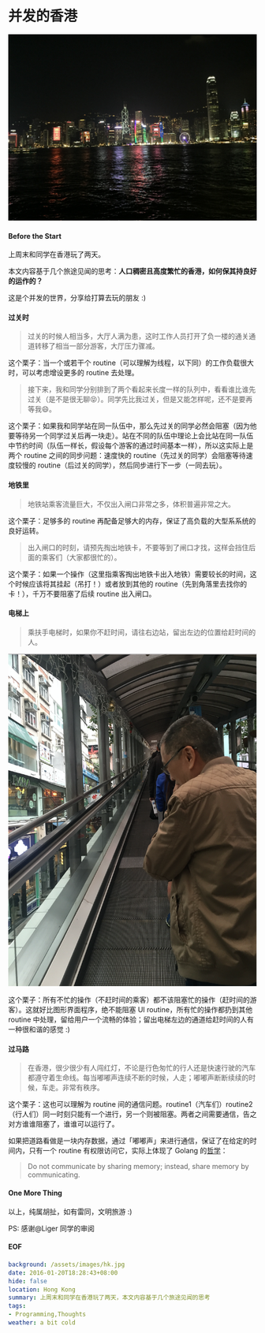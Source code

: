 并发的香港
===

![雨后维港](victoria_harbour.jpg)

#### Before the Start
上周末和同学在香港玩了两天。

本文内容基于几个旅途见闻的思考：**人口稠密且高度繁忙的香港，如何保其持良好的运作的？**

这是个并发的世界，分享给打算去玩的朋友 :)

#### 过关时
> 过关的时候人相当多，大厅人满为患，这时工作人员打开了负一楼的通关通道转移了相当一部分游客，大厅压力骤减。

这个栗子：当一个或若干个 routine（可以理解为线程，以下同）的工作负载很大时，可以考虑增设更多的 routine 去处理。

> 接下来，我和同学分别排到了两个看起来长度一样的队列中，看看谁比谁先过关（是不是很无聊😝）。同学先比我过关，但是又能怎样呢，还不是要再等我😄。

这个栗子：如果我和同学站在同一队伍中，那么先过关的同学必然会阻塞（因为他要等待另一个同学过关后再一块走）。站在不同的队伍中理论上会比站在同一队伍中节约时间（队伍一样长，假设每个游客的通过时间基本一样），所以这实际上是两个 routine 之间的同步问题：速度快的 routine（先过关的同学）会阻塞等待速度较慢的 routine（后过关的同学），然后同步进行下一步（一同去玩）。

#### 地铁里
> 地铁站乘客流量巨大，不仅出入闸口非常之多，体积普遍非常之大。

这个栗子：足够多的 routine 再配备足够大的内存，保证了高负载的大型系系统的良好运转。

> 出入闸口的时刻，请预先掏出地铁卡，不要等到了闸口才找，这样会挡住后面的乘客们（大家都很忙的）。

这个栗子：如果一个操作（这里指乘客掏出地铁卡出入地铁）需要较长的时间，这个时候应该将其挂起（吊打！）或者放到其他的 routine（先到角落里去找你的卡！），千万不要阻塞了后续 routine 出入闸口。

#### 电梯上
> 乘扶手电梯时，如果你不赶时间，请往右边站，留出左边的位置给赶时间的人。

![半山扶梯](elevator.jpg)

这个栗子：所有不忙的操作（不赶时间的乘客）都不该阻塞忙的操作（赶时间的游客）。这就好比图形界面程序，绝不能阻塞 UI routine，所有忙的操作都扔到其他 routine 中处理，留给用户一个流畅的体验；留出电梯左边的通道给赶时间的人有一种很和谐的感觉 :)

#### 过马路
> 在香港，很少很少有人闯红灯，不论是行色匆忙的行人还是快速行驶的汽车都遵守着生命线。每当嘟嘟声连续不断的时候，人走；嘟嘟声断断续续的时候，车走。非常有秩序。

这个栗子：这也可以理解为 routine 间的通信问题。routine1（汽车们）routine2（行人们）同一时刻只能有一个进行，另一个则被阻塞。两者之间需要通信，告之对方谁谁阻塞了，谁谁可以运行了。

如果把道路看做是一块内存数据，通过「嘟嘟声」来进行通信，保证了在给定的时间内，只有一个 routine 有权限访问它，实际上体现了 Golang 的[哲学][1]：

> Do not communicate by sharing memory; instead, share memory by communicating.

#### One More Thing
以上，纯属胡扯，如有雷同，文明旅游 :)

PS: 感谢@Liger 同学的审阅

#### EOF
```yaml
background: /assets/images/hk.jpg
date: 2016-01-20T18:28:43+08:00
hide: false
location: Hong Kong
summary: 上周末和同学在香港玩了两天，本文内容基于几个旅途见闻的思考
tags:
- Programming,Thoughts
weather: a bit cold
```

[1]: https://blog.golang.org/share-memory-by-communicating
